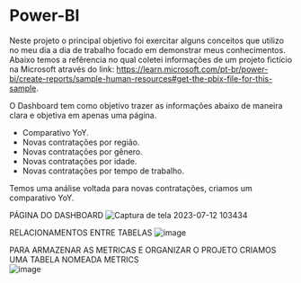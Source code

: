 # Power-BI
Neste projeto o principal objetivo foi exercitar alguns conceitos que utilizo no meu dia a dia de trabalho focado em demonstrar meus conhecimentos.
Abaixo temos a refêrencia no qual coletei informações de um projeto fictício na Microsoft através do link: 
https://learn.microsoft.com/pt-br/power-bi/create-reports/sample-human-resources#get-the-pbix-file-for-this-sample.

O Dashboard tem como objetivo trazer as informações abaixo de maneira clara e objetiva em apenas uma página.
- Comparativo YoY.
- Novas contratações por região.
- Novas contratações por gênero.
- Novas contratações por idade.
- Novas contratações por tempo de trabalho.

Temos uma análise voltada para novas contratações, criamos um comparativo YoY.

PÁGINA DO DASHBOARD
![Captura de tela 2023-07-12 103434](https://github.com/LeonardoFarias28/Power-BI/assets/34768673/2e5c7fc5-63fc-478a-a84f-4f237cc983d9)

RELACIONAMENTOS ENTRE TABELAS
![image](https://github.com/LeonardoFarias28/Power-BI/assets/34768673/ea3ccc3f-72cb-44e1-800a-94c1b297b635)

PARA ARMAZENAR AS METRICAS E ORGANIZAR O PROJETO CRIAMOS UMA TABELA NOMEADA METRICS </br>
![image](https://github.com/LeonardoFarias28/Power-BI/assets/34768673/99de3513-e77b-430c-9642-76f53b9c235a)


